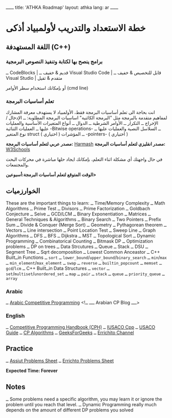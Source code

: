 ــــــ
title: 'ATHKA Roadmap'
layout: athka
lang: ar
ــــــ
# خطة الاستعداد والتدريب لأولمبياد أذكى
## اللغة المستهدفة (C++)
### برامج ينصح بها لكتابة وتنفيذ النصوص البرمجية
ــ CodeBlocks | قديم & خفيف
ــ Visual Studio Code | قابل للتخصيص & خفيف
ــ Visual Studio | متقدم & ثقيل

أو بإمكانك استخدام سطر الأوامر (cmd line)

### تعلم أساسيات البرمجة
انت بحاجة الى تعلم أساسيات البرمجة فقط، الأولمبياد لا يستهدف معرفة المشارك لمفاهيم متقدمة بالبرمجة مثل "البرمجة الكائنية"
اساسيات البرمجة المطلوبة: 
ــ الإدخال / الإخراج
ــ التكرار
ــ الأوامر الشرطية
ــ الدوال 
ــ أنواع المتغيرات الأساسية والعمليات عليها
ــ العمليات الثنائية -Bitwise operations-
ــ السلاسل النصية والعمليات عليها
ــ نوع المتغير struct ( اختياري ) 
ــ المؤشرات -pointers- ( اختياري )

**مصدر عربي لتعلم أساسيات البرمجة:** [Harmash](https://harmash.com/tutorials/cplusplus/overview)
**مصدر انقليزي لتعلم أساسيات البرمجة:** [W3Schools](https://www.w3schools.com/cpp/)

في حال واجهتك أي مشكلة اثناء التعلم، بإمكانك ايجاد حلها مباشرة في محركات البحث والمجتمعات.

**الوقت المتوقع لتعلم أساسيات البرمجة:أسبوعين>**

## الخوارزميات
These are the important things to learn:
ــ Time/Memory Complexity
ــ Math Algorithms
  ــ Prime Test
  ــ Divisors
  ــ Prime Factorization
  ــ Goldbach Conjecture
  ــ Seive
  ــ GCD/LCM
  ــ Binary Exponentiation
  ــ Matrices
ــ General Techniques & Algorithms
  ــ Binary Search
  ــ Two Pointers
  ــ Prefix Sum
  ــ Divide & Conquer (Merge Sort)
ــ Geometry
  ــ Pythagorean theorem
  ــ Vectors
  ــ Line intersection
  ــ Point Location Test
  ــ Sweep Line
ــ Graph Algorithms
  ــ DFS
  ــ BFS
  ــ Dijkstra
  ــ MST
  ــ Topological Sort
ــ Dynamic Programming
  ــ Combinatorical Counting
  ــ Bitmask DP
  ــ Optimization problems
  ــ DP on trees
ــ Data Strcutures
  ــ Queue
  ــ Stack
  ــ DSU
  ــ Segment Tree
  ــ Sqrt decomposition
  ــ Lowest Common Anceastor
ــ C++ Builtــin Functions
  ــ `sort`
  ــ `lower_bound`/`upper_bound`/`binary_search`
  ــ `min`/`max`
  ــ `min_element`/`max_element`
  ــ `swap`
  ــ `reverse`
  ــ `builtin_popcount`
  ــ `memset`
  ــ `gcd`/`lcm`
ــ C++ Builtــin Data Structures
  ــ `vector`
  ــ `set`/`multiset`/`unordered_set`
  ــ `map`
  ــ `pair`
  ــ `stack`
  ــ `queue`
  ــ `priority_queue`
  ــ `array`

### Arabic
ــ [Arabic Competitive Programming](https://www.youtube.com/@ArabicCompetitiveProgramming) 
<!ــــ ــ Arabian CP Blog ــــ>

### English
ــ [Competitive Programming Handbook (CPH)](https://cses.fi/book/book.pdf)
ــ [IUSACO Cpp](https://darrenyao.com/usacobook/cpp.pdf)
ــ [USACO Guide](https://usaco.guide/)
ــ [CP Algorithms](https://cpــalgorithms.com/)
ــ [GeeksForGeeks](https://www.geeksforgeeks.org/competitiveــprogrammingــaــcompleteــguide/)
ــ [Errichito Channel](https://www.youtube.com/c/Errichto)


## Practice
ــ [Assiut Problems Sheet](https://codeforces.com/group/MWSDmqGsZm/contests)
ــ [Errichto Problems Sheet](https://codeforces.com/group/yg7WhsFsAp/contests)

**Expected Time: Forever**

## Notes
ــ Some problems need a specific algorithm, you may learn it or ignore the problem until you reach that level.
ــ Dynamic Programming really much depends on the amount of different DP problems you solved
